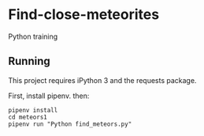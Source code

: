 # Find-close-meteorites
Python training

## Running

This project requires iPython 3 and the requests package.

First, install pipenv. then:

```
pipenv install
cd meteors1
pipenv run "Python find_meteors.py"
```
